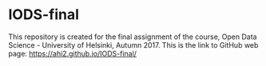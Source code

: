 # IODS-final
This repository is created for the final assignment of the course, Open Data Science - University of Helsinki, Autumn 2017. This is the link to GitHub web page: https://ahi2.github.io/IODS-final/

